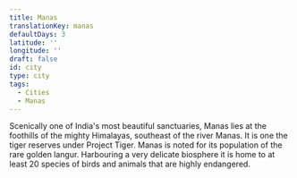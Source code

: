 ```yaml
---
title: Manas
translationKey: manas
defaultDays: 3
latitude: ''
longitude: ''
draft: false
id: city
type: city
tags:
  - Cities
  - Manas
---
```

Scenically one of India's most beautiful sanctuaries, Manas lies at the foothills of the mighty Himalayas, southeast of the river Manas. It is one the tiger reserves under Project Tiger. Manas is noted for its population of the rare golden langur. Harbouring a very delicate biosphere it is home to at least 20 species of birds and animals that are highly endangered.